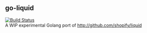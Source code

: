 ## go-liquid
[![Build Status](https://travis-ci.org/hownowstephen/go-liquid.svg?branch=master)](https://travis-ci.org/hownowstephen/go-liquid)  
A WIP experimental Golang port of http://github.com/shopify/liquid
